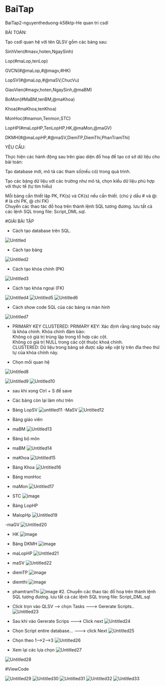 # BaiTap
BaiTap2-nguyentheduong-k58ktp-He quan tri csdl

BÀI TOÁN:

Tạo csdl quan hệ với tên QLSV gồm các bảng sau:

SinhVien(#masv,hoten,NgaySinh)

Lop(#maLop,tenLop)

GVCN(#@maLop,#@magv,#HK)

LopSV(#@maLop,#@maSV,ChucVu)

GiaoVien(#magv,hoten,NgaySinh,@maBM)

BoMon(#MaBM,tenBM,@maKhoa)

Khoa(#maKhoa,tenKhoa)

MonHoc(#mamon,Tenmon,STC)

LopHP(#maLopHP,TenLopHP,HK,@maMon,@maGV)

DKMH(#@maLopHP,#@maSV,DiemTP,DiemThi,PhanTramThi)

YÊU CẦU:

Thực hiện các hành động sau trên giao diện đồ hoạ để tạo cơ sở dữ liệu cho bài toán:

Tạo database mới, mô tả các tham số(nếu có) trong quá trình.

Tạo các bảng dữ liệu với các trường như mô tả, chọn kiểu dữ liệu phù hợp với thực tế (tự tìm hiểu)

Mỗi bảng cần thiết lập PK, FK(s) và CK(s) nếu cần thiết. (chú ý dấu # và @: # là chỉ PK, @ chỉ FK)  
Chuyển các thao tác đồ hoạ trên thành lệnh SQL tương đương. lưu tất cả các lệnh SQL trong file: Script_DML.sql.  

#GIẢI BÀI TẬP 

- Cách tạo database trên SQL.

![Untitled](https://github.com/user-attachments/assets/a98eeb81-38bf-47a1-88ad-28afa90d6c72)

- Cách tạo bảng

![Untitled2](https://github.com/user-attachments/assets/5c99fef0-2edf-478c-b2b7-6930f7f8ff79)

- Cách tạo khóa chính (PK)

![Untitled3](https://github.com/user-attachments/assets/0cff452f-8beb-4fcd-bc2e-3fbf3ca6dd76)

- Cách tạo khóa ngoại (FK)

![Untitled4](https://github.com/user-attachments/assets/ad11772b-0ac3-4e0b-aa1c-9aa36498f5dc)
![Untitled5](https://github.com/user-attachments/assets/bf7a0ad4-ac16-4e0a-b283-7e48ff6fae55)
![Untitled6](https://github.com/user-attachments/assets/ca738bff-45c9-4f8f-b07c-17fa999810a7)

- Cách show code SQL của các bảng ra màn hình

![Untitled7](https://github.com/user-attachments/assets/26ae8f49-020e-4861-8585-6f79d7dd4d27)

- PRIMARY KEY CLUSTERED:
PRIMARY KEY: Xác định rằng ràng buộc này là khóa chính. Khóa chính đảm bảo:  
Không có giá trị trùng lặp trong tổ hợp các cột.  
Không có giá trị NULL trong các cột thuộc khoá chính.  
CLUSTERED: Dữ liệu trong bảng sẽ được sắp xếp vật lý trên đĩa theo thứ tự của khóa chính này.

- Chọn mối quan hệ

![Untitled8](https://github.com/user-attachments/assets/1264bc35-536f-42f8-9aff-defc52022939)

![Untitled9](https://github.com/user-attachments/assets/83f097da-665d-4eb5-ae9d-db6afa367e5f)
![Untitled10](https://github.com/user-attachments/assets/f422338e-65f1-407b-bf7f-846d2809c7db)
- sau khi xong Ctrl + S để save

- Các bảng còn lại làm như trên
- Bảng LopSV
![untitled11](https://github.com/user-attachments/assets/d0cf18e2-bdae-41fc-bfe9-04f8a7571cce)
-MaSV
![Untitled12](https://github.com/user-attachments/assets/99549fe1-8aea-4755-bba3-9a51896e462d)

- Bảng giáo viên
- maBM
![Untitled13](https://github.com/user-attachments/assets/81c25b47-78ce-46e3-bd14-ab173368722b)

- Bảng bộ môn
- maBM
![Untitled14](https://github.com/user-attachments/assets/aaaf0418-aa7c-40a0-98db-f0f069f7d32b)

- maKhoa
![Untitled15](https://github.com/user-attachments/assets/6e8aa7e3-3509-432c-bcfd-01476285772a)

- Bảng Khoa
![Untitled16](https://github.com/user-attachments/assets/8d73907d-619c-4281-a93c-a12531f5ce79)

- Bảng monHoc
- maMon
![Untitled17](https://github.com/user-attachments/assets/fffada2b-17de-4ca0-90dc-c5ab0501da8f)

- STC
  ![image](https://github.com/user-attachments/assets/acd5f421-ee5d-4e2e-b215-9b4e07ebdd47)

- Bảng LopHP
- MalopHp
  ![Untitled19](https://github.com/user-attachments/assets/5fe29fdd-5072-4a25-9132-6d12b5581139)

-maGV
![Untitled20](https://github.com/user-attachments/assets/ce38f4c8-03fd-45da-81f7-b7e4d05f793f)

- HK
![image](https://github.com/user-attachments/assets/7052d60d-6035-4b96-a9e1-2261c93a4bed)

- Bảng DKMH
![image](https://github.com/user-attachments/assets/deb1b74b-d0eb-4d48-824b-951f9182382f)

- maLopHP
![Untitled21](https://github.com/user-attachments/assets/b97d3625-cdb6-4de8-adfd-605e8f489a10)

- maSV
![Untitled22](https://github.com/user-attachments/assets/915b8db7-753b-46ee-a14a-6c050c57fffa)

- diemTP
 ![image](https://github.com/user-attachments/assets/e48873cb-f996-40b1-bf35-defa675243e1)

- diemthi
  ![image](https://github.com/user-attachments/assets/1b3843bf-4e26-4060-8659-66476d02bb77)
- phamtramThi
  ![image](https://github.com/user-attachments/assets/46580b0e-a03f-47a1-ae5f-5c2181b0c6e4)
#2. Chuyển các thao tác đồ hoạ trên thành lệnh SQL tương đương. lưu tất cả các lệnh SQL trong file: Script_DML.sql
- Click trọn vào QLSV --> chọn Tasks ---> Gererate Scripts..
![Untitled23](https://github.com/user-attachments/assets/e1733f13-3b39-4f48-8e67-32070f422d6d)

- Sau khi vào Gererate Scrips ---> Click next
![Untitled24](https://github.com/user-attachments/assets/d3f6ace0-8310-4663-999f-e3128de601b7)

- Chọn Script entire database... ---> click Next
  ![Untitled25](https://github.com/user-attachments/assets/e449f4ca-1890-4acb-91bd-3578ab4cfe00)

- Chọn theo 1-->2-->3
![Untitled26](https://github.com/user-attachments/assets/2aaa04b6-319c-421c-a8a1-e628366b7cf6)

- Xem lại các lựa chọn
  ![Untitled27](https://github.com/user-attachments/assets/99578995-aff1-430f-9c8e-f41a8fba22a8)

![Untitled28](https://github.com/user-attachments/assets/afd8332e-6818-49b8-b2b9-4d6cc8da18cd)

#ViewCode 

![Untitled29](https://github.com/user-attachments/assets/47335b5c-d33f-43fd-a2e3-a386faef783c)
![Untitled30](https://github.com/user-attachments/assets/ace2d106-bc8f-41c0-8dd8-a1c5a5b439af)
![Untitled31](https://github.com/user-attachments/assets/3a951a3f-36ac-4291-88a0-16628fc33f6e)
![Untitled32](https://github.com/user-attachments/assets/3f619f02-12b2-4240-9a2e-42f699f85b9e)
![Untitled33](https://github.com/user-attachments/assets/26f9bd6c-5658-41ec-9cb3-1725f8820210)













